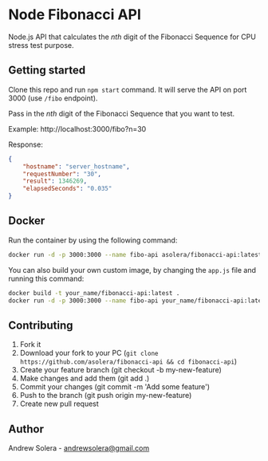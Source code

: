 # Node Fibonacci API

Node.js API that calculates the *nth* digit of the Fibonacci Sequence for CPU stress test purpose.

## Getting started

Clone this repo and run `npm start` command. It will serve the API on port 3000 (use `/fibo` endpoint).

Pass in the *nth* digit of the Fibonacci Sequence that you want to test.

Example: http://localhost:3000/fibo?n=30

Response:

```json
{
    "hostname": "server_hostname",
    "requestNumber": "30",
    "result": 1346269,
    "elapsedSeconds": "0.035"
}
```

## Docker

Run the container by using the following command:

```sh
docker run -d -p 3000:3000 --name fibo-api asolera/fibonacci-api:latest
```

You can also build your own custom image, by changing the `app.js` file and running this command:

```sh
docker build -t your_name/fibonacci-api:latest .
docker run -d -p 3000:3000 --name fibo-api your_name/fibonacci-api:latest
```

## Contributing

1. Fork it
1. Download your fork to your PC (`git clone https://github.com/asolera/fibonacci-api && cd fibonacci-api`)
1. Create your feature branch (git checkout -b my-new-feature)
1. Make changes and add them (git add .)
1. Commit your changes (git commit -m 'Add some feature')
1. Push to the branch (git push origin my-new-feature)
1. Create new pull request

## Author

Andrew Solera - andrewsolera@gmail.com